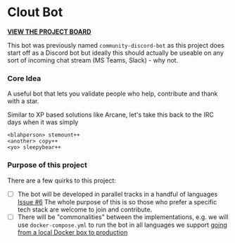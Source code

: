# Clout Bot

[**VIEW THE PROJECT BOARD**](https://github.com/stemount/cloutbot/projects/1)

This bot was previously named `community-discord-bot` as this project does start off as a Discord bot but ideally this should actually be useable on any sort of incoming chat stream (MS Teams, Slack) - why not.

### Core Idea

A useful bot that lets you validate people who help, contribute and thank with a star.

Similar to XP based solutions like Arcane, let's take this back to the IRC days when it was simply

```
<blahperson> stemount++
<another> copy++
<yo> sleepybear++
```

### Purpose of this project

There are a few quirks to this project:

- [ ] The bot will be developed in parallel tracks in a handful of languages [Issue #6](https://github.com/stemount/cloutbot/issues/6)
  The whole purpose of this is so those who prefer a specific tech stack are welcome to join and contribute.
- [ ] There will be "commonalities" between the implementations, e.g. we will use `docker-compose.yml` to run the bot in all languages we support [going from a local Docker box to production](https://github.com/stemount/cloutbot/issues/13)
